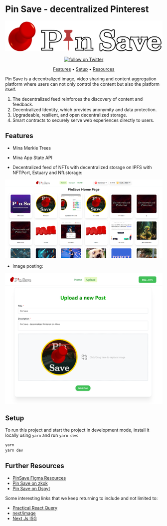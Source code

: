 # Pin Save - decentralized Pinterest

<p align="center">
  <img src="https://raw.githubusercontent.com/Pfed-prog/Dspyt-NFTs-EVM/master/packages/frontend/public/PinSaveL.png" alt="Size Limit CLI" width="738" >
</p>

<p align="center">
    <a href="https://twitter.com/intent/follow?screen_name=pinsav3">
        <img src="https://img.shields.io/twitter/follow/pinsav3?style=social"
            alt="follow on Twitter"></a>
</p>

<div align="center">

[Features](#features) •
[Setup](#setup) •
[Resources](#further-resources)

</div>

Pin Save is a decentralized image, video sharing and content aggregation platform where users can not only control the content but also the platform itself.

1. The decentralized feed reinforces the discovery of content and feedback.
2. Decentralized Identity, which provides anonymity and data protection.
3. Upgradeable, resilient, and open decentralized storage.
4. Smart contracts to securely serve web experiences directly to users.

## Features

- Mina Merkle Trees

- Mina App State API

- Decentralized feed of NFTs with decentralized storage on IPFS with NFTPort, Estuary and Nft.storage:

![decentralized feed](https://github.com/Pfed-prog/Dspyt-NFTs-EVM/blob/master/assets/feed.png)

- Image posting:

![Upload](https://github.com/Pfed-prog/Dspyt-NFTs-EVM/blob/master/assets/upload.png)

## Setup

To run this project and start the project in development mode, install it locally using `yarn` and run `yarn dev`:

```bash
yarn
yarn dev
```

## Further Resources

- [PinSave Figma Resources](https://www.figma.com/community/file/1102944149244783025)
- [Pin Save on zkok](https://zkok.io/mina/pin-save/)
- [Pin Save on Dspyt](https://dspyt.com/PinSave)

Some interesting links that we keep returning to include and not limited to:

- [Practical React Query](https://tkdodo.eu/blog/practical-react-query)
- [next/image](https://nextjs.org/docs/api-reference/next/image)
- [Next Js ISG](https://nextjs.org/docs/basic-features/data-fetching/incremental-static-regeneration)

